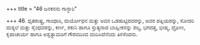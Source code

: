+++
title = "46 ಜನಕನನು ಗಾನ್ಧಾರಿ"

+++
46. ಧೃತರಾಷ್ಟ್ರ, ಗಾಂಧಾರಿ, ದುರ್ಯೋಧನ ಮತ್ತು ಅವನ ಒಡಹುಟ್ಟಿದವರನ್ನು, ಅವರ ಪತ್ನಿಯರನ್ನು, ಸೋದರಿ ದುಶ್ಯಲೆ ಮತ್ತು ಸೈಂಧವರನ್ನು, ಕರ್ಣ, ಶಕುನಿ ಹಾಗೂ ಸ್ತುತ್ಯನಾದ ಬಾಹ್ಲೀಕನನ್ನು ಶಲ್ಯ, ಭಗದತ್ತ, ಭೀಷ್ಮ, ದ್ರೋಣ, ಕೃಪಾಚಾರ್ಯ ಹಾಗೂ ಅಶ್ವತ್ಥಾಮರಿಗೆ ಗೌರವದಿಂದ ವಂದಿಸಿದೆನೆಂದು ತಿಳಿಸೆಂದನು.